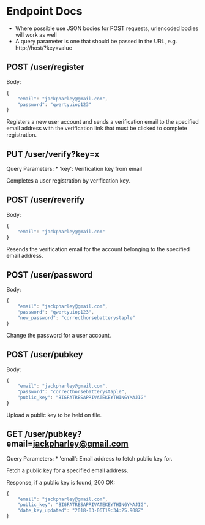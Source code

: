 # Endpoint Docs

* Where possible use JSON bodies for POST requests, urlencoded bodies will work as well
* A query parameter is one that should be passed in the URL, e.g. http://host/?key=value

POST /user/register
------------------------------
Body:
```js
{
	"email": "jackpharley@gmail.com",
	"password": "qwertyuiop123"
}
```

Registers a new user account and sends a verification email to the specified email address with the verification link that must be clicked to complete registration.

PUT /user/verify?key=x
------------------------------
Query Parameters:
    * 'key': Verification key from email

Completes a user registration by verification key.

POST /user/reverify
------------------------------
Body:
```js
{
	"email": "jackpharley@gmail.com"
}
```

Resends the verification email for the account belonging to the specified email address.

POST /user/password
------------------------------
Body:
```js
{
	"email": "jackpharley@gmail.com",
	"password": "qwertyuiop123",
	"new_password": "correcthorsebatterystaple"
}
```

Change the password for a user account.

POST /user/pubkey
------------------------------
Body:
```js
{
	"email": "jackpharley@gmail.com",
	"password": "correcthorsebatterystaple",
	"public_key": "BIGFATRESAPRIVATEKEYTHINGYMAJIG"
}
```

Upload a public key to be held on file.

GET /user/pubkey?email=jackpharley@gmail.com
------------------------------
Query Parameters:
    * 'email': Email address to fetch public key for.

Fetch a public key for a specified email address.

Response, if a public key is found, 200 OK:
```js
{
	"email": "jackpharley@gmail.com",
	"public_key": "BIGFATRESAPRIVATEKEYTHINGYMAJIG",
	"date_key_updated": "2018-03-06T19:34:25.908Z"
}
```